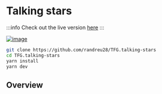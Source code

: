 # Talking stars

:::info
Check out the live version [here](http://tfg-talking-stars.vercel.app/)
:::

[![image](/img/talkingStars.png)](http://tfg-talking-stars.vercel.app/)

```bash
git clone https://github.com/randreu28/TFG.talking-stars
cd TFG.talking-stars
yarn install
yarn dev
```

## Overview
